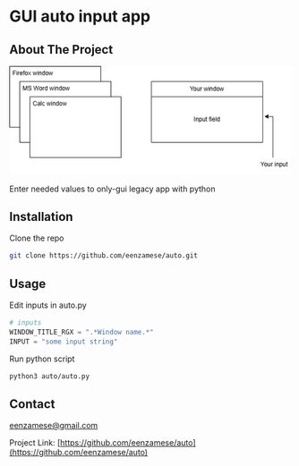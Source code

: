 <div align="center"><h1 align="left">GUI auto input app</h1></div>


<!-- ABOUT THE PROJECT -->
## About The Project
[![Product Name Screen Shot][product-screenshot]](https://example.com)

Enter needed values to only-gui legacy app with python

## Installation

Clone the repo
   ```sh
   git clone https://github.com/eenzamese/auto.git
   ```

## Usage

Edit inputs in auto.py
```py
# inputs
WINDOW_TITLE_RGX = ".*Window name.*"
INPUT = "some input string"
```

Run python script
   ```sh
   python3 auto/auto.py
   ```
<!-- LICENSE -->

## Contact

eenzamese@gmail.com

Project Link: [https://github.com/eenzamese/auto](https://github.com/eenzamese/auto)

[product-screenshot]: scheme/simple_scheme.drawio.png


